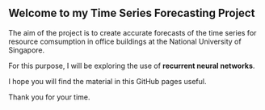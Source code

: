 ## Welcome to my Time Series Forecasting Project

The aim of the project is to create accurate forecasts of the time series for resource comsumption in office buildings at the National University of Singapore.

For this purpose, I will be exploring the use of **recurrent neural networks**.

I hope you will find the material in this GitHub pages useful. 

Thank you for your time.
